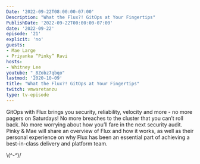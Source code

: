 ```yaml
---
Date: '2022-09-22T08:00:00-07:00'
Description: "What the Flux?! GitOps at Your Fingertips"
PublishDate: '2022-09-22T00:00:00-07:00'
date: '2022-09-22'
episode: '21'
explicit: 'no'
guests:
- Mae Large
- Priyanka “Pinky” Ravi
hosts:
- Whitney Lee
youtube: "_8Zobz7qbqo"
lastmod: '2020-10-09'
title: "What the Flux?! GitOps at Your Fingertips"
twitch: vmwaretanzu
type: tv-episode
---
```


GitOps with Flux brings you security, reliability, velocity and more - no more pagers on Saturdays! No more breaches to the cluster that you can’t roll back. No more worrying about how you’ll fare in the next security audit. Pinky & Mae will share an overview of Flux and how it works, as well as their personal experience on why Flux has been an essential part of achieving a best-in-class delivery and platform team.



\\(^-^)/
